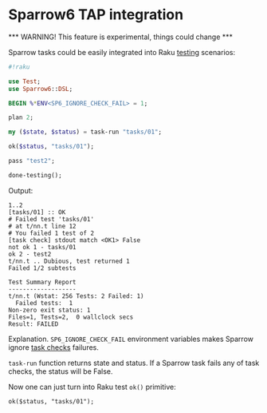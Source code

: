 # Sparrow6 TAP integration

*** WARNING! This feature is experimental, things could change ***

Sparrow tasks could be easily integrated into Raku [testing](https://docs.raku.org/language/testing) scenarios:

```raku
#!raku

use Test;
use Sparrow6::DSL;

BEGIN %*ENV<SP6_IGNORE_CHECK_FAIL> = 1;

plan 2;

my ($state, $status) = task-run "tasks/01";

ok($status, "tasks/01");

pass "test2";

done-testing();

```

Output:

```
1..2
[tasks/01] :: OK
# Failed test 'tasks/01'
# at t/nn.t line 12
# You failed 1 test of 2
[task check] stdout match <OK1> False
not ok 1 - tasks/01
ok 2 - test2
t/nn.t .. Dubious, test returned 1
Failed 1/2 subtests

Test Summary Report
-------------------
t/nn.t (Wstat: 256 Tests: 2 Failed: 1)
  Failed tests:  1
Non-zero exit status: 1
Files=1, Tests=2,  0 wallclock secs
Result: FAILED

```

Explanation. `SP6_IGNORE_CHECK_FAIL` environment variables makes Sparrow 
ignore [task checks](https://github.com/melezhik/Sparrow6/blob/master/documentation/taskchecks.md) failures.

`task-run` function returns state and status. If a Sparrow task fails any of task checks, the status will be False.

Now one can just turn into Raku test `ok()` primitive:

```
ok($status, "tasks/01");
```

